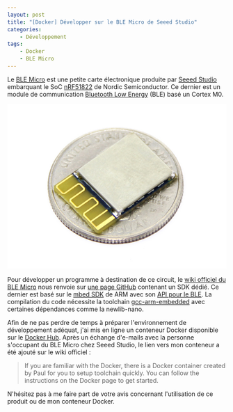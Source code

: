 ```yaml
---
layout: post
title: "[Docker] Développer sur le BLE Micro de Seeed Studio"
categories:
    - Développement
tags:
    - Docker
    - BLE Micro
---
```

Le [BLE Micro][ble_micro] est une petite carte électronique produite par [Seeed Studio][seeed_studio] embarquant le SoC [nRF51822][nRF51822] de Nordic Semiconductor. Ce dernier est un module de communication [Bluetooth Low Energy][ble] (BLE) basé un Cortex M0.

![BLE Micro de Seeed Studio](/images/ble_micro.jpg)

<!--more-->

Pour développer un programme à destination de ce circuit, le [wiki officiel du BLE Micro][ble_micro_wiki] nous renvoie sur [une page GitHub][ble_micro_github] contenant un SDK dédié. Ce dernier est basé sur le [mbed SDK][mbed_sdk] de ARM avec son [API pour le BLE][mbed_ble_micro]. La compilation du code nécessite la toolchain [gcc-arm-embedded][gcc_arm_embedded] avec certaines dépendances comme la newlib-nano.

Afin de ne pas perdre de temps à préparer l'environnement de développement adéquat, j'ai mis en ligne un conteneur Docker disponible sur le [Docker Hub][ble_micro_docker]. Après un échange d'e-mails avec la personne s'occupant du BLE Micro chez Seeed Studio, le lien vers mon conteneur a été ajouté sur le wiki officiel :

> If you are familiar with the Docker, there is a Docker container created by Paul for you to setup toolchain quickly. You can follow the instructions on the Docker page to get started.

N'hésitez pas à me faire part de votre avis concernant l'utilisation de ce produit ou de mon conteneur Docker.

[ble]: https://en.wikipedia.org/wiki/Bluetooth_low_energy
[ble_micro]: https://www.seeedstudio.com/Seeed-Micro-BLE-Module-w-Cortex-M0-Based-nRF51822-SoC-p-1975.html
[ble_micro_docker]: https://hub.docker.com/r/skyplabs/ble-micro/
[ble_micro_github]: https://github.com/Seeed-Studio/mbed_ble/tree/softdevice_v6
[ble_micro_wiki]: http://wiki.seeedstudio.com/BLE_Micro
[gcc_arm_embedded]: https://launchpad.net/gcc-arm-embedded
[mbed_ble_micro]: http://developer.mbed.org/teams/Bluetooth-Low-Energy/
[mbed_sdk]: http://developer.mbed.org/handbook/mbed-SDK
[nRF51822]: https://www.nordicsemi.com/Products/Low-power-short-range-wireless/nRF51822/GetStarted
[seeed_studio]: http://www.seeedstudio.com/depot/
